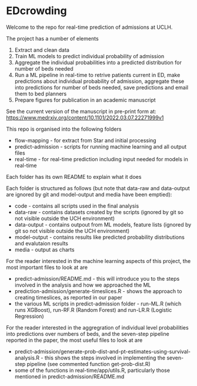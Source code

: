 # EDcrowding

Welcome to the repo for real-time prediction of admissions at UCLH. 

The project has a number of elements 

1. Extract and clean data 
2. Train ML models to predict individual probability of admission
3. Aggregate the individual probabilities into a predicted distribution for number of beds needed
4. Run a ML pipeline in real-time to retrive patients current in ED, make predictions about individual probability of admission, aggregate these into predictions for number of beds needed, save predictions and email them to bed planners
5. Prepare figures for publication in an academic manuscript

See the current version of the manuscript in pre-print form at: https://www.medrxiv.org/content/10.1101/2022.03.07.22271999v1 

This repo is organised into the following folders

* flow-mapping - for extract from Star and initial processing
* predict-admission - scripts for running machine learning and all output files
* real-time - for real-time prediction including input needed for models in real-time

Each folder has its own README to explain what it does

Each folder is structured as follows (but note that data-raw and data-output are ignored by git and model-output and media have been emptied):
* code - contains all scripts used in the final analysis
* data-raw - contains datasets created by the scripts (ignored by git so not visible outside the UCH environment)
* data-output - contains outpout from ML models, feature lists (ignored by git so not visible outside the UCH environment)
* model-output - contains results like predicted probability distributions and evalutaion results
* media - output as charts

For the reader interested in the machine learning aspects of this project, the most important files to look at are 
* predict-admission/README.md - this will introduce you to the steps involved in the analysis and how we approached the ML
* prediction-admission/generate-timeslices.R - shows the approach to creating timeslices, as reported in our paper 
* the various ML scripts in predict-admission folder - run-ML.R (which runs XGBoost), run-RF.R (Random Forest) and run-LR.R (Logistic Regression)

For the reader interested in the aggregration of individual level probabilities into predictions over numbers of beds, and the seven-step pipeline reported in the paper, the most useful files to look at are
* predict-admission/generate-prob-dist-and-pt-estimates-using-survival-analysis.R - this shows the steps involved in implementing the seven-step pipeline (see commented function get-prob-dist.R)
* some of the functions in real-time/app/utils.R, particularly those mentioned in predict-admission/README.md